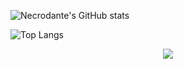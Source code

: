 ![Necrodante's GitHub stats](https://github-readme-stats.vercel.app/api?username=necrodante&show_icons=true&theme=transparent&hide_border=true&title_color=FFFFFF&text_color=FFFFFF&icon_color=FFFFFF)

![Top Langs](https://github-readme-stats.vercel.app/api/top-langs/?username=necrodante&layout=compact&theme=transparent&hide_border=true&title_color=FFFFFF)

<p align="center">
  <a href="https://skillicons.dev">
    <img src="https://skillicons.dev/icons?i=py,js,ts,html,css,figma,git,obsidian,ps,vscode" />
  </a>
</p>

<!--
**Necrodante/Necrodante** is a ✨ _special_ ✨ repository because its `README.md` (this file) appears on your GitHub profile.

Here are some ideas to get you started:

- 🔭 I’m currently working on ...
- 🌱 I’m currently learning ...
- 👯 I’m looking to collaborate on ...
- 🤔 I’m looking for help with ...
- 💬 Ask me about ...
- 📫 How to reach me: ...
- 😄 Pronouns: ...
- ⚡ Fun fact: ...
-->
